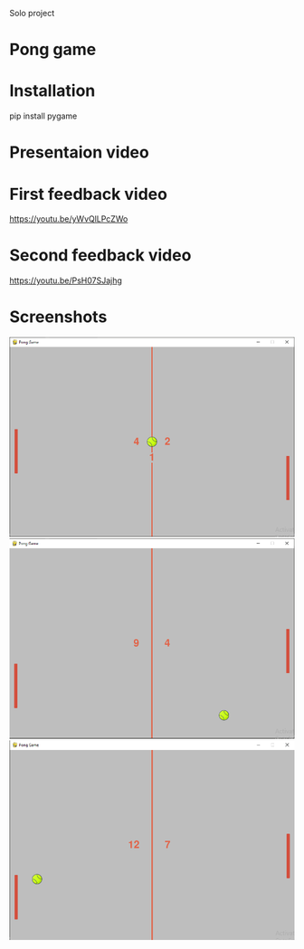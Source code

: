 Solo project
# Pong game
# Installation
pip install pygame
# Presentaion video
# First feedback video
https://youtu.be/yWvQlLPcZWo
# Second feedback video
https://youtu.be/PsH07SJajhg
# Screenshots
![](screenshot/pong%20sc%201.png)
![](screenshot/pong%20sc%202.png)
![](screenshot/pong%20sc%203.png)
